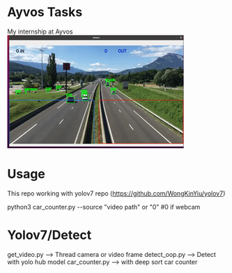 # Ayvos Tasks
My internship at Ayvos
![](https://github.com/Fatih-Haslak/ayvos/blob/main/result.gif)
# Usage
This repo working with yolov7 repo (https://github.com/WongKinYiu/yolov7)

python3 car_counter.py --source "video path" or "0" #0 if webcam
# Yolov7/Detect

get_video.py --> Thread camera or video frame
detect_oop.py --> Detect with yolo hub model
car_counter.py --> with deep sort car counter
